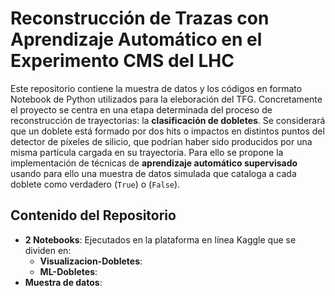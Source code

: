 # Reconstrucción de Trazas con Aprendizaje Automático en el Experimento CMS del LHC
Este repositorio contiene la muestra de datos y los códigos en formato Notebook de Python utilizados para la eleboración del TFG. Concretamente el proyecto se centra en una etapa determinada del proceso de reconstrucción de trayectorias: la **clasificación de dobletes**. Se considerará que un doblete está formado por dos hits o impactos en distintos puntos del detector de píxeles de silicio, que podrían haber sido producidos por una misma partícula cargada en su trayectoria. 
Para ello se propone la implementación de técnicas de **aprendizaje automático supervisado** usando para ello una muestra de datos simulada que cataloga a cada doblete como verdadero (`True`) o (`False`).

## Contenido del Repositorio
* **2 Notebooks**: Ejecutados en la plataforma en línea Kaggle que se dividen en:
   * **Visualizacion-Dobletes**:
   * **ML-Dobletes**:
* **Muestra de datos**: 
